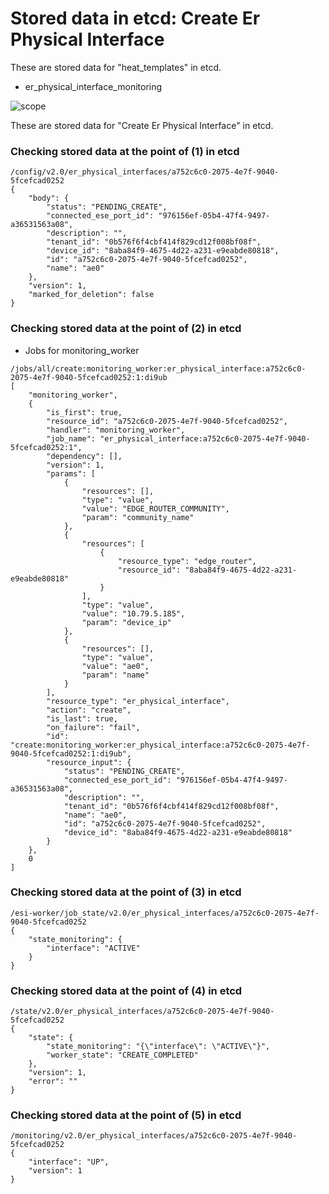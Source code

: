 # Stored data in etcd: Create Er Physical Interface

These are stored data for "heat_templates" in etcd.

* er_physical_interface_monitoring

![scope](../../images/esi_interface.010.png)

These are stored data for "Create Er Physical Interface" in etcd.

### Checking stored data at the point of (1) in etcd

```
/config/v2.0/er_physical_interfaces/a752c6c0-2075-4e7f-9040-5fcefcad0252
{
    "body": {
        "status": "PENDING_CREATE", 
        "connected_ese_port_id": "976156ef-05b4-47f4-9497-a36531563a08", 
        "description": "", 
        "tenant_id": "0b576f6f4cbf414f829cd12f008bf08f", 
        "device_id": "8aba84f9-4675-4d22-a231-e9eabde80818", 
        "id": "a752c6c0-2075-4e7f-9040-5fcefcad0252", 
        "name": "ae0"
    }, 
    "version": 1, 
    "marked_for_deletion": false
}
```

### Checking stored data at the point of (2) in etcd

* Jobs for monitoring_worker
```
/jobs/all/create:monitoring_worker:er_physical_interface:a752c6c0-2075-4e7f-9040-5fcefcad0252:1:di9ub
[
    "monitoring_worker", 
    {
        "is_first": true, 
        "resource_id": "a752c6c0-2075-4e7f-9040-5fcefcad0252", 
        "handler": "monitoring_worker", 
        "job_name": "er_physical_interface:a752c6c0-2075-4e7f-9040-5fcefcad0252:1", 
        "dependency": [], 
        "version": 1, 
        "params": [
            {
                "resources": [], 
                "type": "value", 
                "value": "EDGE_ROUTER_COMMUNITY", 
                "param": "community_name"
            }, 
            {
                "resources": [
                    {
                        "resource_type": "edge_router", 
                        "resource_id": "8aba84f9-4675-4d22-a231-e9eabde80818"
                    }
                ], 
                "type": "value", 
                "value": "10.79.5.185", 
                "param": "device_ip"
            }, 
            {
                "resources": [], 
                "type": "value", 
                "value": "ae0", 
                "param": "name"
            }
        ], 
        "resource_type": "er_physical_interface", 
        "action": "create", 
        "is_last": true, 
        "on_failure": "fail", 
        "id": "create:monitoring_worker:er_physical_interface:a752c6c0-2075-4e7f-9040-5fcefcad0252:1:di9ub", 
        "resource_input": {
            "status": "PENDING_CREATE", 
            "connected_ese_port_id": "976156ef-05b4-47f4-9497-a36531563a08", 
            "description": "", 
            "tenant_id": "0b576f6f4cbf414f829cd12f008bf08f", 
            "name": "ae0", 
            "id": "a752c6c0-2075-4e7f-9040-5fcefcad0252", 
            "device_id": "8aba84f9-4675-4d22-a231-e9eabde80818"
        }
    }, 
    0
]
```

### Checking stored data at the point of (3) in etcd

```
/esi-worker/job_state/v2.0/er_physical_interfaces/a752c6c0-2075-4e7f-9040-5fcefcad0252
{
    "state_monitoring": {
        "interface": "ACTIVE"
    }
}
```

### Checking stored data at the point of (4) in etcd

```
/state/v2.0/er_physical_interfaces/a752c6c0-2075-4e7f-9040-5fcefcad0252
{
    "state": {
        "state_monitoring": "{\"interface\": \"ACTIVE\"}", 
        "worker_state": "CREATE_COMPLETED"
    }, 
    "version": 1, 
    "error": ""
}
```

### Checking stored data at the point of (5) in etcd

```
/monitoring/v2.0/er_physical_interfaces/a752c6c0-2075-4e7f-9040-5fcefcad0252
{
    "interface": "UP", 
    "version": 1
}
```
